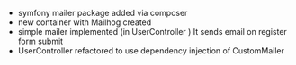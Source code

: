 - symfony mailer package added via composer
- new container with Mailhog created
- simple mailer implemented (in UserController ) It sends email on register form submit
- UserController refactored to use dependency injection of CustomMailer 